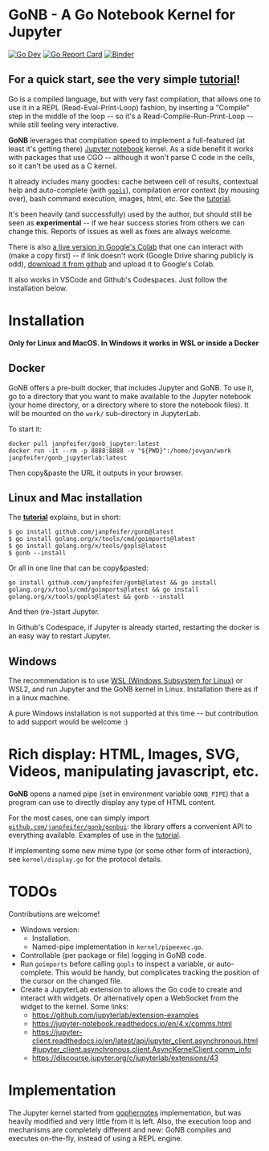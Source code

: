 # GoNB - A Go Notebook Kernel for Jupyter

[![Go Dev](https://img.shields.io/badge/go.dev-reference-007d9c?logo=go&logoColor=white)](https://pkg.go.dev/github.com/janpfeifer/gonb?tab=doc)
[![Go Report Card](https://goreportcard.com/badge/github.com/janpfeifer/gonb)](https://goreportcard.com/report/github.com/janpfeifer/gonb)
[![Binder](https://mybinder.org/badge_logo.svg)](https://mybinder.org/v2/gh/janpfeifer/gonb/HEAD?labpath=examples%2Ftutorial.ipynb)

## For a quick start, see the very simple [**tutorial**](examples/tutorial.ipynb)!

Go is a compiled language, but with very fast compilation, that allows one to use
it in a REPL (Read-Eval-Print-Loop) fashion, by inserting a "Compile" step in the middle
of the loop -- so it's a Read-Compile-Run-Print-Loop -- while still feeling very interactive. 

**GoNB** leverages that compilation speed to implement a full-featured (at least it's getting there)
[Jupyter notebook](https://jupyter.org/) kernel. As a side benefit it works with packages that use CGO -- although it
won't parse C code in the cells, so it can't be used as a C kernel.

It already includes many goodies: cache between cell of results, contextual help and auto-complete (with 
[`gopls`](https://github.com/golang/tools/tree/master/gopls)), compilation error context (by
mousing over), bash command execution, images, html, etc. See the [tutorial](examples/tutorial.ipynb).

It's been heavily (and successfully) used by the author, but should still be seen as **experimental** -- 
if we hear success stories from others we can change this. Reports of issues as well as fixes are 
always welcome.

There is also
[a live version in Google's Colab](https://colab.research.google.com/drive/1vUd3SSoOm2K6UQLnkJQursZZx4CaIT_1?usp=sharing)
that one can interact with (make a copy first) -- if link doesn't work (Google Drive sharing publicly
is odd), [download it from github](examples/google_colab_demo.ipynb) and upload it to Google's Colab.

It also works in VSCode and Github's Codespaces. Just follow the installation below.


# Installation

**Only for Linux and MacOS. In Windows it works in WSL or inside a Docker**


## Docker

GoNB offers a pre-built docker, that includes Jupyter and GoNB. To use it, go to a directory that 
you want to make available to the Jupyter notebook (your home directory, or a directory where
to store the notebook files). It will be mounted on the `work/` sub-directory in JupyterLab.

To start it:

```shell
docker pull janpfeifer/gonb_jupyter:latest
docker run -it --rm -p 8888:8888 -v "${PWD}":/home/jovyan/work janpfeifer/gonb_jupyterlab:latest
```

Then copy&paste the URL it outputs in your browser.


## Linux and Mac installation

The [**tutorial**](examples/tutorial.ipynb) explains, but in short:

```
$ go install github.com/janpfeifer/gonb@latest
$ go install golang.org/x/tools/cmd/goimports@latest
$ go install golang.org/x/tools/gopls@latest
$ gonb --install
```

Or all in one line that can be copy&pasted:

```
go install github.com/janpfeifer/gonb@latest && go install golang.org/x/tools/cmd/goimports@latest && go install golang.org/x/tools/gopls@latest && gonb --install
```

And then (re-)start Jupyter.

In Github's Codespace, if Jupyter is already started, restarting the docker is an easy way to restart Jupyter.


## Windows

The recommendation is to use [WSL (Windows Subsystem for Linux)](https://learn.microsoft.com/en-us/windows/wsl/install)
or WSL2, and run Jupyter and the GoNB kernel in Linux. Installation there as if in a linux machine.

A pure Windows installation is not supported at this time -- but contribution to add support would be welcome :)


# Rich display: HTML, Images, SVG, Videos, manipulating javascript, etc.

**GoNB** opens a named pipe (set in environment variable `GONB_PIPE`) that a program can use to directly
display any type of HTML content. 

For the most cases, one can simply import 
[`github.com/janpfeifer/gonb/gonbui`](https://pkg.go.dev/github.com/janpfeifer/gonb/gonbui):
the library offers a convenient API to everything available. Examples of use in the
[tutorial](examples/tutorial.ipynb). 

If implementing some new mime type (or some other form of interaction), see `kernel/display.go` for the protocol
details.


# TODOs

Contributions are welcome! 

* Windows version: 
  * Installation.
  * Named-pipe implementation in `kernel/pipeexec.go`.
* Controllable (per package or file) logging in GoNB code. 
* Run `goimports` before calling `gopls` to inspect a variable, or auto-complete. This
  would be handy, but complicates tracking the position of the cursor on the changed
  file.
* Create a JupyterLab extension to allows the Go code to create and interact with widgets. Or 
  alternatively open a WebSocket from the widget to the kernel. Some links:
  * https://github.com/jupyterlab/extension-examples
  * https://jupyter-notebook.readthedocs.io/en/4.x/comms.html
  * https://jupyter-client.readthedocs.io/en/latest/api/jupyter_client.asynchronous.html#jupyter_client.asynchronous.client.AsyncKernelClient.comm_info
  * https://discourse.jupyter.org/c/jupyterlab/extensions/43


# Implementation

The Jupyter kernel started from [gophernotes](https://github.com/gopherdata/gophernotes)
implementation, but was heavily modified and very little from it is left. Also, the
execution loop and mechanisms are completely different and new: GoNB compiles and 
executes on-the-fly, instead of using a REPL engine.